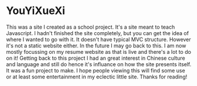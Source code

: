 # YouYiXueXi
This was a site I created as a school project. It's a site meant to teach Javascript. I hadn't  finished the site completely, but you can get the idea of where I wanted to go with it. It doesn't have typical MVC structure. However it's not a static website either. In the future I may go back to this. 
I am now mostly focussing on my resume website as that is live and there's a lot to do on it! Getting back to this project I had an great interest in Chinese culture and language and still do hence it's influance on how the site presents itself. It was a fun project to make. I hope people viewing this will find some use or at least some entertainment in my eclectic little site. Thanks for reading!
